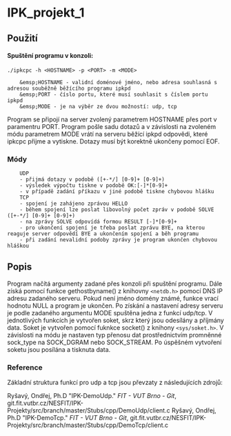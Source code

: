 # IPK_projekt_1

## Použití

#### Spuštění programu v konzoli:

```
./ipkcpc -h <HOSTNAME> -p <PORT> -m <MODE>
```

```
	&emsp;HOSTNAME - validní doménové jméno, nebo adresa souhlasná s adresou souběžně běžícího programu ipkpd
	&emsp;PORT - číslo portu, které musí souhlasit s číslem portu ipkpd
	&emsp;MODE - je na výběr ze dvou možností: udp, tcp
```

Program se připojí na server zvolený parametrem HOSTNAME přes port v paramentru PORT. Program pošle sadu dotazů a v závislosti na zvoleném módu parametrem MODE vrátí na serveru běžící ipkpd odpovědi, které ipkcpc přijme a vytiskne. Dotazy musí být korektně ukončeny pomocí EOF.

### Módy
```
	UDP
	- přijmá dotazy v podobě ([+-*/] [0-9]+ [0-9]+)
	- výsledek výpočtu tiskne v podobě OK:[-]*[0-9]+
	- v případě zadání příkazu v jiné podobě tiskne chybovou hlášku
	TCP
	- spojení je zahájeno zprávou HELLO
	- během spojení lze poslat libovolný počet zpráv v podobě SOLVE ([+-*/] [0-9]+ [0-9]+)
	- na zprávy SOLVE odpovídá formou RESULT [-]*[0-9]+
	- pro ukončení spojení je třeba poslat zprávu BYE, na kterou reaguje server odpovědí BYE a ukončením spojení a běh programu
	- při zadání nevalidní podoby zprávy je program ukončen chybovou hláškou
```

## Popis

Program načítá argumenty zadané přes konzoli při spuštění programu.
Dále získá pomocí funkce gethostbyname() z knihovny `<netdb.h>` pomocí DNS IP adresu zadaného serveru. Pokud není jméno domény známé, funkce vrací hodnotu NULL a program je ukončen.
Po získání a nastavení adresy serveru je podle zadaného argumentu MODE spuštěna jedna z funkcí udp/tcp.
V jednotlivých funkcích je vytvořen soket, skrz který jsou odesílány a příjmány data. Soket je vytvořen pomocí fuknkce socket() z knihony `<sys/soket.h>`. V závislosti na módu je nastaven typ přenosu dat prostřednictvím promněnné sock_type na SOCK_DGRAM nebo SOCK_STREAM. Po úspěšném vytvoření soketu jsou posílána a tisknuta data.

### Reference

Základní struktura funkcí pro udp a tcp jsou převzaty z následujících zdrojů:

Ryšavý, Ondřej, Ph.D "IPK-DemoUdp." *FIT - VUT Brno - Git*, git.fit.vutbr.cz/NESFIT/IPK-Projekty/src/branch/master/Stubs/cpp/DemoUdp/client.c
Ryšavý, Ondřej, Ph.D "IPK-DemoTcp." *FIT - VUT Brno - Git*, git.fit.vutbr.cz/NESFIT/IPK-Projekty/src/branch/master/Stubs/cpp/DemoTcp/client.c

